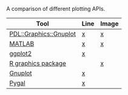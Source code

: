 A comparison of different plotting APIs.

| Tool                                                                                          | Line                                   | Image                                      | 
|-----------------------------------------------------------------------------------------------|----------------------------------------|--------------------------------------------| 
| [PDL::Graphics::Gnuplot](https://metacpan.org/pod/PDL::Graphics::Gnuplot)                     | [x](line-plot/pdl-graphics-gnuplot.pl) | [x](image-display/pdl-graphics-gnuplot.pl) | 
| [MATLAB](http://www.mathworks.com/help/matlab/)                                               | [x](line-plot/matlab.m)                | [x](image-display/matlab.m)                | 
| [ggplot2](http://ggplot2.org/)                                                                | [x](line-plot/ggplot2.R)               |                                            | 
| [R graphics package](http://stat.ethz.ch/R-manual/R-devel/library/graphics/html/00Index.html) |                                        | [x](image-display/r-graphics.R)            | 
| [Gnuplot](http://www.gnuplot.info/)                                                           | [x](line-plot/gnuplot.gp)              |                                            | 
| [Pygal](http://pygal.org/)                                                                    | [x](line-plot/pygal_example.py)        |                                            | 
